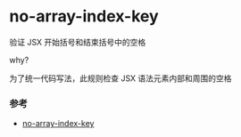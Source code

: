 # no-array-index-key

验证 JSX 开始括号和结束括号中的空格

why?

为了统一代码写法，此规则检查 JSX 语法元素内部和周围的空格

### 参考

- [no-array-index-key](https://github.com/jsx-eslint/eslint-plugin-react/blob/c42b624d0fb9ad647583a775ab9751091eec066f/docs/rules/no-array-index-key)
